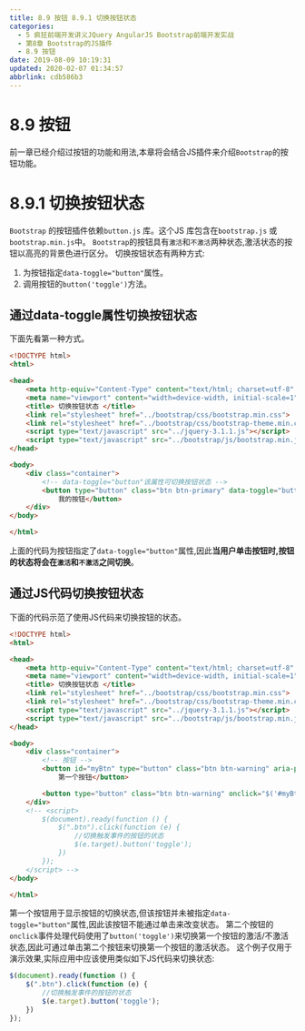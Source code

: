```yaml
---
title: 8.9 按钮 8.9.1 切换按钮状态
categories: 
  - 5 疯狂前端开发讲义JQuery AngularJS Bootstrap前端开发实战
  - 第8章 Bootstrap的JS插件
  - 8.9 按钮
date: 2019-08-09 10:19:31
updated: 2020-02-07 01:34:57
abbrlink: cdb586b3
---
```

# 8.9 按钮 #
前一章已经介绍过按钮的功能和用法,本章将会结合JS插件来介绍`Bootstrap`的按钮功能。
# 8.9.1 切换按钮状态 #
`Bootstrap` 的按钮插件依赖`button.js` 库。这个JS 库包含在`bootstrap.js` 或`bootstrap.min.js`中。
`Bootstrap`的按钮具有`激活`和`不激活`两种状态,激活状态的按钮以高亮的背景色进行区分。
切换按钮状态有两种方式:
1. 为按钮指定`data-toggle="button"`属性。
2. 调用按钮的`button('toggle')`方法。

## 通过data-toggle属性切换按钮状态 ##
下面先看第一种方式。
```html
<!DOCTYPE html>
<html>

<head>
    <meta http-equiv="Content-Type" content="text/html; charset=utf-8" />
    <meta name="viewport" content="width=device-width, initial-scale=1">
    <title> 切换按钮状态 </title>
    <link rel="stylesheet" href="../bootstrap/css/bootstrap.min.css">
    <link rel="stylesheet" href="../bootstrap/css/bootstrap-theme.min.css">
    <script type="text/javascript" src="../jquery-3.1.1.js"></script>
    <script type="text/javascript" src="../bootstrap/js/bootstrap.min.js"></script>
</head>

<body>
    <div class="container">
        <!-- data-toggle="button"该属性可切换按钮状态 -->
        <button type="button" class="btn btn-primary" data-toggle="button" aria-pressed="false">
            我的按钮</button>
    </div>
</body>

</html>
```
上面的代码为按钮指定了`data-toggle="button"`属性,因此**当用户单击按钮时,按钮的状态将会在`激活`和`不激活`之间切换**。

## 通过JS代码切换按钮状态 ##
下面的代码示范了使用JS代码来切换按钮的状态。
```html
<!DOCTYPE html>
<html>

<head>
    <meta http-equiv="Content-Type" content="text/html; charset=utf-8" />
    <meta name="viewport" content="width=device-width, initial-scale=1">
    <title> 切换按钮状态 </title>
    <link rel="stylesheet" href="../bootstrap/css/bootstrap.min.css">
    <link rel="stylesheet" href="../bootstrap/css/bootstrap-theme.min.css">
    <script type="text/javascript" src="../jquery-3.1.1.js"></script>
    <script type="text/javascript" src="../bootstrap/js/bootstrap.min.js"></script>
</head>

<body>
    <div class="container">
        <!-- 按钮 -->
        <button id="myBtn" type="button" class="btn btn-warning" aria-pressed="false">
            第一个按钮</button>

        <button type="button" class="btn btn-warning" onclick="$('#myBtn').button('toggle');">切换第一个按钮的状态</button>
    </div>
    <!-- <script>
        $(document).ready(function () {
            $(".btn").click(function (e) {
                //切换触发事件的按钮的状态
                $(e.target).button('toggle');
            })
        });
    </script> -->
</body>

</html>
```
第一个按钮用于显示按钮的切换状态,但该按钮并未被指定`data-toggle="button"`属性,因此该按钮不能通过单击来改变状态。
第二个按钮的`onclick`事件处理代码使用了`button('toggle')`来切换第一个按钮的激活/不激活状态,因此可通过单击第二个按钮来切换第一个按钮的激活状态。
这个例子仅用于演示效果,实际应用中应该使用类似如下JS代码来切换状态:
```javascript
$(document).ready(function () {
    $(".btn").click(function (e) {
        //切换触发事件的按钮的状态
        $(e.target).button('toggle');
    })
});
```



